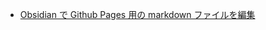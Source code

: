 - [Obsidian で Github Pages 用の markdown ファイルを編集](Obsidian%20で%20Github%20Pages%20用の%20markdown%20ファイルを編集.md)

